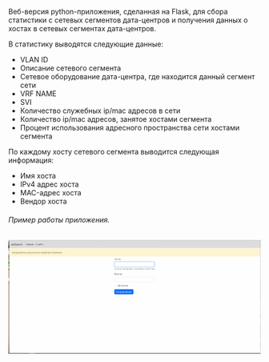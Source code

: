 Веб-версия python-приложения, сделанная на Flask, для сбора статистики с сетевых сегментов дата-центров и получения данных о хостах в сетевых сегментах дата-центров.

В статистику выводятся следующие данные:
- VLAN ID
- Описание сетевого сегмента
- Сетевое оборудование дата-центра, где находится данный сегмент сети
- VRF NAME
- SVI
- Количество служебных ip/mac адресов в сети
- Количество ip/mac адресов, занятое хостами сегмента
- Процент использования адресного пространства сети хостами сегмента

По каждому хосту сетевого сегмента выводится следующая информация:
- Имя хоста
- IPv4 адрес хоста
- MAC-адрес хоста
- Вендор хоста

###### Пример работы приложения.

![](app_demonstration.gif)
